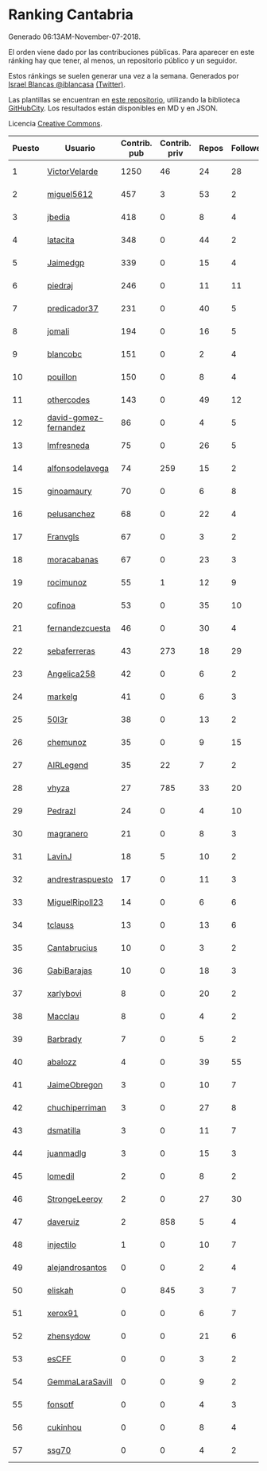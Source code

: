 # Ranking Cantabria

Generado 06:13AM-November-07-2018.

El orden viene dado por las contribuciones públicas. Para aparecer en este ránking hay que tener, al menos, un repositorio público y un seguidor.

Estos ránkings se suelen generar una vez a la semana. Generados por [Israel Blancas @iblancasa](https://github.com/iblancasa/) [(Twitter)](https://twitter.com/iblancasa).

Las plantillas se encuentran en [este repositorio](https://github.com/iblancasa/GH-Spanish-Ranking), utilizando la biblioteca [GitHubCity](https://github.com/iblancasa/GitHubCity). Los resultados están disponibles en MD y en JSON.

Licencia [Creative Commons](https://creativecommons.org/licenses/by/4.0/).

| Puesto   |  Usuario  | Contrib. pub | Contrib. priv |Repos| Followers | Desde |  Avatar  |
|----------|-----------|--------------|---------------|-----|-----------|-------|----------|
|1|[VictorVelarde](https://github.com/VictorVelarde)|1250|46|24|28|2010-10-28|![VictorVelarde]()|
|2|[miguel5612](https://github.com/miguel5612)|457|3|53|2|2016-03-29|![miguel5612]()|
|3|[jbedia](https://github.com/jbedia)|418|0|8|4|2013-10-28|![jbedia]()|
|4|[latacita](https://github.com/latacita)|348|0|44|2|2013-05-03|![latacita]()|
|5|[Jaimedgp](https://github.com/Jaimedgp)|339|0|15|4|2015-10-02|![Jaimedgp]()|
|6|[piedraj](https://github.com/piedraj)|246|0|11|11|2012-12-05|![piedraj]()|
|7|[predicador37](https://github.com/predicador37)|231|0|40|5|2012-09-07|![predicador37]()|
|8|[jomali](https://github.com/jomali)|194|0|16|5|2012-02-01|![jomali]()|
|9|[blancobc](https://github.com/blancobc)|151|0|2|4|2013-12-24|![blancobc]()|
|10|[pouillon](https://github.com/pouillon)|150|0|8|4|2013-09-16|![pouillon]()|
|11|[othercodes](https://github.com/othercodes)|143|0|49|12|2013-06-25|![othercodes]()|
|12|[david-gomez-fernandez](https://github.com/david-gomez-fernandez)|86|0|4|5|2012-03-23|![david-gomez-fernandez]()|
|13|[lmfresneda](https://github.com/lmfresneda)|75|0|26|5|2015-06-20|![lmfresneda]()|
|14|[alfonsodelavega](https://github.com/alfonsodelavega)|74|259|15|2|2014-02-06|![alfonsodelavega]()|
|15|[ginoamaury](https://github.com/ginoamaury)|70|0|6|8|2016-09-06|![ginoamaury]()|
|16|[pelusanchez](https://github.com/pelusanchez)|68|0|22|4|2016-04-22|![pelusanchez]()|
|17|[Franvgls](https://github.com/Franvgls)|67|0|3|2|2013-07-31|![Franvgls]()|
|18|[moracabanas](https://github.com/moracabanas)|67|0|23|3|2013-05-09|![moracabanas]()|
|19|[rocimunoz](https://github.com/rocimunoz)|55|1|12|9|2013-03-02|![rocimunoz]()|
|20|[cofinoa](https://github.com/cofinoa)|53|0|35|10|2013-07-26|![cofinoa]()|
|21|[fernandezcuesta](https://github.com/fernandezcuesta)|46|0|30|4|2014-04-16|![fernandezcuesta]()|
|22|[sebaferreras](https://github.com/sebaferreras)|43|273|18|29|2016-02-12|![sebaferreras]()|
|23|[Angelica258](https://github.com/Angelica258)|42|0|6|2|2017-10-01|![Angelica258]()|
|24|[markelg](https://github.com/markelg)|41|0|6|3|2014-03-07|![markelg]()|
|25|[50l3r](https://github.com/50l3r)|38|0|13|2|2013-07-26|![50l3r]()|
|26|[chemunoz](https://github.com/chemunoz)|35|0|9|15|2016-01-13|![chemunoz]()|
|27|[AIRLegend](https://github.com/AIRLegend)|35|22|7|2|2014-11-10|![AIRLegend]()|
|28|[vhyza](https://github.com/vhyza)|27|785|33|20|2010-05-04|![vhyza]()|
|29|[Pedrazl](https://github.com/Pedrazl)|24|0|4|10|2014-12-04|![Pedrazl]()|
|30|[magranero](https://github.com/magranero)|21|0|8|3|2016-03-30|![magranero]()|
|31|[LavinJ](https://github.com/LavinJ)|18|5|10|2|2014-03-22|![LavinJ]()|
|32|[andrestraspuesto](https://github.com/andrestraspuesto)|17|0|11|3|2014-01-16|![andrestraspuesto]()|
|33|[MiguelRipoll23](https://github.com/MiguelRipoll23)|14|0|6|6|2013-01-17|![MiguelRipoll23]()|
|34|[tclauss](https://github.com/tclauss)|13|0|13|6|2013-02-11|![tclauss]()|
|35|[Cantabrucius](https://github.com/Cantabrucius)|10|0|3|2|2016-02-24|![Cantabrucius]()|
|36|[GabiBarajas](https://github.com/GabiBarajas)|10|0|18|3|2017-01-18|![GabiBarajas]()|
|37|[xarlybovi](https://github.com/xarlybovi)|8|0|20|2|2015-10-28|![xarlybovi]()|
|38|[Macclau](https://github.com/Macclau)|8|0|4|2|2018-05-02|![Macclau]()|
|39|[Barbrady](https://github.com/Barbrady)|7|0|5|2|2014-01-18|![Barbrady]()|
|40|[abalozz](https://github.com/abalozz)|4|0|39|55|2012-01-08|![abalozz]()|
|41|[JaimeObregon](https://github.com/JaimeObregon)|3|0|10|7|2010-09-27|![JaimeObregon]()|
|42|[chuchiperriman](https://github.com/chuchiperriman)|3|0|27|8|2008-11-25|![chuchiperriman]()|
|43|[dsmatilla](https://github.com/dsmatilla)|3|0|11|7|2011-02-14|![dsmatilla]()|
|44|[juanmadlg](https://github.com/juanmadlg)|3|0|15|3|2011-11-04|![juanmadlg]()|
|45|[lomedil](https://github.com/lomedil)|2|0|8|2|2012-08-06|![lomedil]()|
|46|[StrongeLeeroy](https://github.com/StrongeLeeroy)|2|0|27|30|2011-06-03|![StrongeLeeroy]()|
|47|[daveruiz](https://github.com/daveruiz)|2|858|5|4|2012-08-16|![daveruiz]()|
|48|[injectilo](https://github.com/injectilo)|1|0|10|7|2014-09-01|![injectilo]()|
|49|[alejandrosantos](https://github.com/alejandrosantos)|0|0|2|4|2011-07-13|![alejandrosantos]()|
|50|[eliskah](https://github.com/eliskah)|0|845|3|7|2012-07-12|![eliskah]()|
|51|[xerox91](https://github.com/xerox91)|0|0|6|7|2011-04-19|![xerox91]()|
|52|[zhensydow](https://github.com/zhensydow)|0|0|21|6|2011-05-09|![zhensydow]()|
|53|[esCFF](https://github.com/esCFF)|0|0|3|2|2014-06-30|![esCFF]()|
|54|[GemmaLaraSavill](https://github.com/GemmaLaraSavill)|0|0|9|2|2015-05-08|![GemmaLaraSavill]()|
|55|[fonsotf](https://github.com/fonsotf)|0|0|4|3|2015-11-03|![fonsotf]()|
|56|[cukinhou](https://github.com/cukinhou)|0|0|8|4|2015-12-14|![cukinhou]()|
|57|[ssg70](https://github.com/ssg70)|0|0|4|2|2015-11-04|![ssg70]()|
